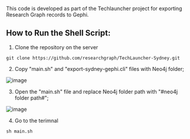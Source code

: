 This code is developed as part of the Techlauncher project for exporting Research Graph records to Gephi. 

## How to Run the Shell Script:

1. Clone the repository on the server

```
git clone https://github.com/researchgraph/TechLauncher-Sydney.git
```

2. Copy "main.sh" and "export-sydney-gephi.cli" files with Neo4j folder;

![image](https://github.com/ukiyo-e/Image/raw/master/1.jpg)

3. Open the "main.sh" file and replace Neo4j folder path with "#neo4j folder path#";

![image](https://github.com/ukiyo-e/Image/raw/master/2.jpg )

4. Go to the terimnal

```
sh main.sh
```
